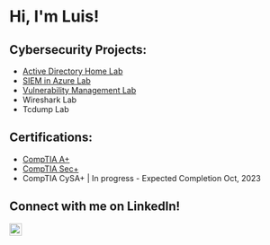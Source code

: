 <h1>Hi, I'm Luis! </h1>  

<h2> Cybersecurity Projects:</h2>

  - [Active Directory Home Lab](https://github.com/joshmadakor1/Algorithms-Practice)
  - [SIEM in Azure Lab](https://github.com/joshmadakor1/Algorithms-Practice)
  - [Vulnerability Management Lab](https://github.com/joshmadakor1/Algorithms-Practice)
  - Wireshark Lab
  - Tcdump Lab

<h2> Certifications:</h2>

 - [CompTIA A+](https://www.credly.com/earner/earned/badge/d71ce4f0-2f73-48b4-ac64-a7866bb90923)
 - [CompTIA Sec+](https://www.credly.com/badges/4e6b36e6-d838-4fdd-88cc-20c0128b06d0)
 - CompTIA CySA+ | In progress - Expected Completion Oct, 2023 

<h2> Connect with me on LinkedIn!</h2>

[<img align="left" alt="luiscvria| LinkedIn" width="22px" src="https://cdn.jsdelivr.net/npm/simple-icons@v3/icons/linkedin.svg" />][linkedin]

[linkedin]: https://linkedin.com/in/luiscvria


